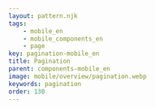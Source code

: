 ```yaml
---
layout: pattern.njk
tags: 
    - mobile_en
    - mobile_components_en
    - page
key: pagination-mobile_en
title: Pagination
parent: components-mobile_en
image: mobile/overview/pagination.webp
keywords: pagination
order: 130
---
```


